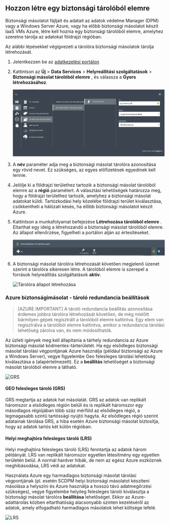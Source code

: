 ## <a name="create-a-backup-vault"></a>Hozzon létre egy biztonsági tárolóból elemre
Biztonsági másolatot fájljait és adatait az adatok védelme Manager (DPM) vagy a Windows Server Azure, vagy ha előbb biztonsági másolatot készít IaaS VMs Azure, létre kell hoznia egy biztonsági tárolóból elemre, amelyhez szeretne tárolja az adatokat földrajzi régióban.

Az alábbi lépésekkel végigvezeti a tárolóra biztonsági másolatok tárolja létrehozását.

1. Jelentkezzen be az [adatkezelési portálon](https://manage.windowsazure.com/)
2. Kattintson az **Új** > **Data Services** > **Helyreállítási szolgáltatások** > **Biztonsági másolat tárolóból elemre** , és válassza a **Gyors létrehozásához**.

    ![Hozzon létre a tárolóból elemre](./media/backup-create-vault/createvault1.png)

3. A **név** paraméter adja meg a biztonsági másolat tárolóra azonosítása egy rövid nevet. Ez szükséges, az egyes előfizetések egyedinek kell lennie.

4. Jelölje ki a földrajzi területhez tartozik a biztonsági másolat tárolóból elemre az a **régió** paramétert. A választási lehetőségek határozza meg, hogy a földrajzi területhez tartozik, amelyhez a biztonsági másolat adatokat küldi. Tartózkodási hely közelébe földrajzi terület kiválasztása, csökkentheti a hálózati késés, ha előbb biztonsági másolatot készít Azure.

5. Kattintson a munkafolyamat befejezése **Létrehozása tárolóból elemre** . Eltarthat egy ideig a létrehozandó a biztonsági másolat tárolóból elemre. Az állapot ellenőrzése, figyelheti a portálon alján az értesítéseket.

    ![Tárolóra létrehozása](./media/backup-create-vault/creatingvault1.png)

6. A biztonsági másolat tárolóra létrehozását követően megjelenő üzenet szerint a tárolóra sikeresen létre. A tárolóból elemre is szerepel a források helyreállítás szolgáltatások **aktív**.

    ![Tárolóra állapot létrehozása](./media/backup-create-vault/backupvaultstatus1.png)


### <a name="azure-backup---storage-redundancy-options"></a>Azure biztonságimásolat - tároló redundancia beállítások

>[AZURE.IMPORTANT] A tároló redundancia beállítás azonosítása érdemes jobbra tárolóra létrehozását követően, de még mielőtt bármilyen gépek regisztrált a tárolóból elemre kattintva. Egy elem van regisztrálva a tárolóból elemre kattintva, amikor a redundancia tárolási lehetőség zárolva van, és nem módosíthatók.

Az üzleti igények meg kell állapítania a tárhely redundancia az Azure biztonsági másolat kódmentes-tárterületét. Ha egy elsődleges biztonsági másolat tárolási végpontjának Azure használja (például biztonsági az Azure a Windows Server), vegye figyelembe Geo felesleges tárolási lehetőség kiválasztása a (alapértelmezett). Ez a **beállítás** lehetőséget a biztonsági másolat tárolóból elemre a látható.

![GRS](./media/backup-create-vault/grs.png)

#### <a name="geo-redundant-storage-grs"></a>GEO felesleges tároló (GRS)
GRS megtartja az adatok hat másolatát. GRS az adatok van replikált háromszor a elsődleges régión belüli és is replikált háromszor egy másodlagos régiójában több száz mérföld az elsődleges régió, a legmagasabb szintű tartóssági nyújtó hagyta. Az elsődleges régió szerint adatainak tárolása GRS, a hiba esetén Azure biztonsági másolat biztosítja, hogy az adatok tartós két külön régióban.

#### <a name="locally-redundant-storage-lrs"></a>Helyi meghajtóra felesleges tároló (LRS)
Helyi meghajtóra felesleges tároló (LRS) fenntartja az adatok három példányát. LRS van replikált háromszor egyetlen létesítmény egy egyetlen területén belül. A normál hardver hibák, de nem az egész Azure eszköznek meghibásodása, LRS védi az adatokat.

Használata Azure egy harmadlagos biztonsági másolat tárolási végpontjának (pl. esetén SCDPM helyi biztonsági másolatot készíteni másolása a helyszíni és Azure használja a hosszú távú adatmegőrzési szükséges), vegye figyelembe helyileg felesleges tároló kiválasztja a biztonsági másolat tárolóra **beállítása** lehetőséget. Ekkor az Azure-adattárolás közben eltarthatóság alacsonyabb szinten kezeléséről az adatok, amely elfogadható harmadlagos másolatok lehet költsége lefelé.

![LRS](./media/backup-create-vault/lrs.png)
